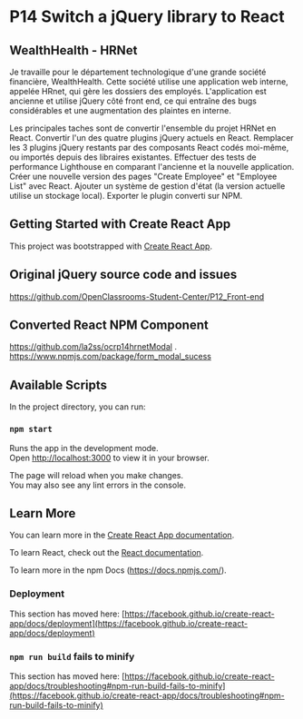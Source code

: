 # P14 Switch a jQuery library to React

## WealthHealth - HRNet 

Je travaille pour le département technologique d'une grande société financière, WealthHealth. Cette société utilise une application web interne, appelée HRnet, qui gère les dossiers des employés. L'application est ancienne et utilise jQuery côté front end, ce qui entraîne des bugs considérables et une augmentation des plaintes en interne.

Les principales taches sont de convertir l'ensemble du projet HRNet en React. Convertir l'un des quatre plugins jQuery actuels en React. Remplacer les 3 plugins jQuery restants par des composants React codés moi-même, ou importés depuis des libraires existantes. Effectuer des tests de performance Lighthouse en comparant l'ancienne et la nouvelle application. Créer une nouvelle version des pages "Create Employee" et "Employee List" avec React. Ajouter un système de gestion d'état (la version actuelle utilise un stockage local). Exporter le plugin converti sur NPM.

## Getting Started with Create React App

This project was bootstrapped with [Create React App](https://github.com/facebook/create-react-app).

## Original jQuery source code and issues

https://github.com/OpenClassrooms-Student-Center/P12_Front-end

## Converted React NPM Component

https://github.com/la2ss/ocrp14hrnetModal .\
https://www.npmjs.com/package/form_modal_sucess


## Available Scripts

In the project directory, you can run:

### `npm start`

Runs the app in the development mode.\
Open [http://localhost:3000](http://localhost:3000) to view it in your browser.

The page will reload when you make changes.\
You may also see any lint errors in the console.

## Learn More

You can learn more in the [Create React App documentation](https://facebook.github.io/create-react-app/docs/getting-started).

To learn React, check out the [React documentation](https://reactjs.org/).

To learn more in the npm Docs (https://docs.npmjs.com/).

### Deployment

This section has moved here: [https://facebook.github.io/create-react-app/docs/deployment](https://facebook.github.io/create-react-app/docs/deployment)

### `npm run build` fails to minify

This section has moved here: [https://facebook.github.io/create-react-app/docs/troubleshooting#npm-run-build-fails-to-minify](https://facebook.github.io/create-react-app/docs/troubleshooting#npm-run-build-fails-to-minify)
